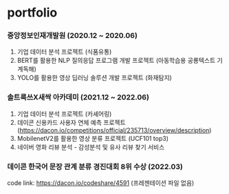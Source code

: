 # portfolio

### 중앙정보인재개발원 (2020.12 ~ 2020.06)
1. 기업 데이터 분석 프로젝트 (식품유통)
2. BERT를 활용한 NLP 질의응답 프로그램 개발 프로젝트 (아동학습용 공룡텍스트 기계독해)
3. YOLO를 활용한 영상 딥러닝 솔루션 개발 프로젝트 (화재탐지)

### 솔트룩쓰X새싹 아카데미 (2021.12 ~ 2022.06)
1. 기업 데이터 분석 프로젝트 (카셰어링)
2. 데이콘 신용카드 사용자 연체 예측 프로젝트(https://dacon.io/competitions/official/235713/overview/description)
3. MobilenetV2를 활용한 영상 분류 프로젝트 (UCF101 top3)
4. 네이버 영화 리뷰 분석 - 감성분석 및 유사 리뷰 찾기 서비스

### 데이콘 한국어 문장 관계 분류 경진대회 8위 수상 (2022.03)
code link: https://dacon.io/codeshare/4591 (프레젠테이션 파일 없음)
